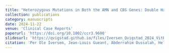 ```yaml
---
title: "Heterozygous Mutations in Both the AMN and CBS Genes: Double Haploinsufficiency as an Unusual Cause of VitaminB12 Deficiency — A Case Report"
collection: publications
category: manuscripts
date: 2024-11-22
venue: 'Clinical Case Reports'
paperurl: 'https://doi.org/10.1002/ccr3.9600'
slidesurl: 'https://qvigstad.github.io/files/Iversen_Qvigstad_2024_VitB12_CCR.pdf'
citation: 'Per Ole Iversen, Jean-Louis Gueant, Abderrahim Oussalah, Helga Refsum, Ebba Nexo, Geir E. Tj&oslash;nnfjord, Christian Qvigstad'
---
```

